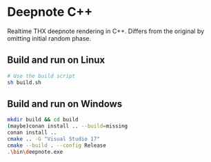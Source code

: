 # Deepnote C++

Realtime THX deepnote rendering in C++.
Differs from the original by omitting initial random phase.

## Build and run on Linux

```bash
# Use the build script
sh build.sh
```

## Build and run on Windows

```bash
mkdir build && cd build
(maybe)conan install .. --build=missing
conan install ..
cmake .. -G "Visual Studio 17"
cmake --build . --config Release
.\bin\deepnote.exe
```
